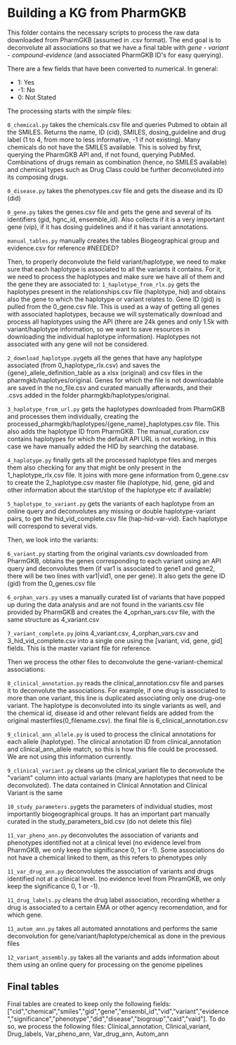 # Building a KG from PharmGKB
This folder contains the necessary scripts to process the raw data downloaded from PharmGKB (assumed in .csv format). The end goal is to deconvolute all associations so that we have a final table with *gene - variant - compound-evidence* (and associated PharmGKB ID's for easy querying).

There are a few fields that have been converted to numerical. In general:
* 1: Yes
* -1: No
* 0: Not Stated

The processing starts with the _simple_ files:

`0_chemical.py` takes the chemicals.csv file and queries Pubmed to obtain all the SMILES. Returns the name, ID (cid), SMILES, dosing_guideline and drug label (1 to 4, from more to less informative, -1 if not existing). Many chemicals do not have the SMILES available. This is solved by first, querying the PharmGKB API and, if not found, querying PubMed. Combinations of drugs remain as combination (hence, no SMILES available) and chemical types such as Drug Class could be further deconvoluted into its composing drugs.

`0_disease.py` takes the phenotypes.csv file and gets the disease and its ID (did)

`0_gene.py` takes the genes.csv file and gets the gene and several of its identifiers (gid, hgnc_id, ensemble_id). Also collects if it is a very important gene (vip), if it has dosing guidelines and if it has variant annotations.

`manual_tables.py` manually creates the tables Biogeographical group and evidence.csv for reference #NEEDED?

Then, to properly deconvolute the field variant/haplotype, we need to make sure that each haplotype is associated to all the variants it contains. For it, we need to process the haplotypes and make sure we have all of them and the gene they are associated to:
`1_haplotype_from_rlx.py` gets the haplotypes present in the relationships.csv file (haplotype, hid) and obtains also the gene to which the haplotype or variant relates to. Gene ID (gid) is pulled from the 0_gene.csv file. This is used as a way of getting all genes with associated haplotypes, because we will systematically download and process all haplotypes using the API (there are 24k genes and only 1.5k with variant/haplotype information, so we want to save resources in downloading the individual haplotype information). Haplotypes not associated with any gene will not be considered.

`2_download_haplotype.py`gets all the genes that have any haplotype associated (from 0_haplotype_rlx.csv) and saves the {gene}_allele_definition_table as a xlsx (original) and csv files in the pharmgkb/haplotyes/original. Genes for which the file is not downloadable are saved in the no_file.csv and curated manually afterwards, and their .csvs added in the folder pharmgkb/haplotypes/original.

`3_haplotype_from_url.py` gets the haplotypes downloaded from PharmGKB and processes them individually, creating the processed_pharmgkb/haplotypes/{gene_name}_haplotypes.csv file. This also adds the haplotype ID from PharmGKB. The manual_curation.csv contains haplotypes for which the default API URL is not working, in this case we have manually added the HID by searching the database.

`4_haplotype.py` finally gets all the processed haplotype files and merges them also checking for any that might be only present in the 1_haplotype_rlx.csv file. It joins with more gene information from 0_gene.csv to create the 2_haplotype.csv master file (haplotype, hid, gene, gid and other information about the start/stop of the haplotype etc if available)

`5_haplotype_to_variant.py` gets the variants of each haplotype from an online query and deconvolutes any missing or double haplotype-variant pairs, to get the hid_vid_complete.csv file (hap-hid-var-vid). Each haplotype will correspond to several vids.

Then, we look into the variants:

`6_variant.py` starting from the original variants.csv downloaded from PharmGKB, obtains the genes corresponding to each variant using an API query and deconvolutes them (if var1 is associated to gene1 and gene2, there will be two lines with var1|vid1, one per gene). It also gets the gene ID (gid) from the 0_genes.csv file

`6_orphan_vars.py` uses a manually curated list of variants that have popped up during the data analysis and are not found in the variants.csv file provided by PharmGKB and creates the 4_oprhan_vars.csv file, with the same structure as 4_variant.csv

`7_variant_complete.py` joins 4_variant.csv, 4_orphan_vars.csv and 3_hid_vid_complete.csv into a single one using the [variant, vid, gene, gid] fields. This is the master variant file for reference.

Then we process the other files to deconvolute the gene-variant-chemical associations:

`8_clinical_annotation.py` reads the clinical_annotation.csv file and parses it to deconvolute the associations. For example, if one drug is associated to more than one variant, this line is duplicated associating only one drug-one variant. The haplotype is deconvoluted into its single variants as well, and the chemical id, disease id and other relevant fields are added from the original masterfiles(0_filename.csv). the final file is 6_clinical_annotation.csv

`9_clinical_ann_allele.py` is used to process the clinical annotations for each allele (haplotype). The clinical annotation ID from clinical_annotation and clinical_ann_allele match, so this is how this file could be processed. We are not using this information currently.

`9_clinical_variant.py` cleans up the clinical_variant file to deconvolute the "variant" column into actual variants (many are haplotypes that need to be deconvoluted). The data contained in Clinical Annotation and Clinical Variant is the same

`10_study_parameters.py`gets the parameters of individual studies, most importantly biogeographical groups. It has an important part manually curated in the study_parameters_bid.csv (do not delete this file)

`11_var_pheno_ann.py` deconvolutes the association of variants and phenotypes identified not at a clinical level (no evidence level from PharmGKB, we only keep the significance 0, 1 or -1). Some associations do not have a chemical linked to them, as this refers to phenotypes only

`11_var_drug_ann.py` deconvolutes the association of variants and drugs identified not at a clinical level. (no evidence level from PhramGKB, we only keep the significance 0, 1 or -1). 

`11_drug_labels.py` cleans the drug label association, recording whether a drug is associated to a certain EMA or other agency recomendation, and for which gene.

`11_autom_ann.py` takes all automated annotations and performs the same deconvolution for gene/variant/haplotype/chemical as done in the previous files

`12_variant_assembly.py` takes all the variants and adds information about them using an online query for processing on the genome pipelines

## Final tables
Final tables are created to keep only the following fields: ["cid","chemical","smiles","gid","gene","ensembl_id","vid","variant","evidence","significance","phenotype","did","disease","biogroup","caid","vaid"]. To do so, we process the following files: Clinical_annotation, Clinical_variant, Drug_labels, Var_pheno_ann, Var_drug_ann, Autom_ann
